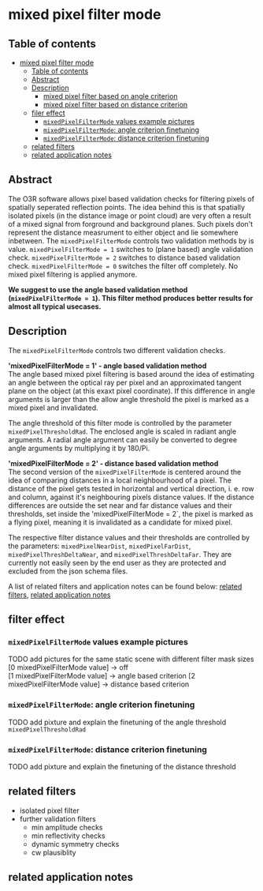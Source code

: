 # mixed pixel filter mode

## Table of contents
- [mixed pixel filter mode](#mixed-pixel-filter-mode)
  * [Table of contents](#table-of-contents)
  * [Abstract](#abstract)
  * [Description](#description)
    + [mixed pixel filter based on angle criterion](#mixed-pixel-filter-based-on-angle-criterion)
    + [mixed pixel filter based on distance criterion](#mixed-pixel-filter-based-on-distance-criterion)
  * [filer effect](#filer-effect)
    + [`mixedPixelFilterMode` values example pictures](#-mixedpixelfiltermode--values-example-pictures)
    + [`mixedPixelFilterMode`: angle criterion finetuning](#-mixedpixelfiltermode---angle-criterion-finetuning)
    + [`mixedPixelFilterMode`: distance criterion finetuning](#-mixedpixelfiltermode---distance-criterion-finetuning)
  * [related filters](#related-filters)
  * [related application notes](#related-application-notes)

## Abstract

The O3R software allows pixel based validation checks for filtering pixels of spatially seperated reflection points. The idea behind this is that spatially isolated pixels (in the distance image or point cloud) are very often a result of a mixed signal from forground and background planes. Such pixels don't represent the distance measrument to either object and lie somewhere inbetween. The `mixedPixelFilterMode` controls two validation methods by is value. `mixedPixelFilterMode = 1` switches to (plane based) angle validation check. `mixedPixelFilterMode = 2` switches to distance based validation check. `mixedPixelFilterMode = 0` switches the filter off completely. No mixed pixel filtering is applied anymore.

**We suggest to use the angle based validation method (`mixedPixelFilterMode = 1`). This filter method produces better results for almost all typical usecases.**


## Description
The `mixedPixelFilterMode` controls two different validation checks.  

**'mixedPixelFilterMode = 1' - angle based validation method**  
The angle based mixed pixel filtering is based around the idea of estimating an angle between the optical ray per pixel and an approximated tangent plane on the object (at this exaxt pixel coordinate). If this difference in angle arguments is larger than the allow angle threshold the pixel is marked as a mixed pixel and invalidated.  

The angle threshold of this filter mode is controlled by the parameter `mixedPixelThresholdRad`. The enclosed angle is scaled in radiant angle arguments. A radial angle argument can easily be converted to degree angle arguments by multiplying it by 180/Pi.

**'mixedPixelFilterMode = 2' - distance based validation method**  
The second version of the `mixedPixelFilterMode` is centered around the idea of comparing distances in a local neighbourhood of a pixel. The distance of the pixel gets tested in horizontal and vertical direction, i. e. row and column, against it's neighbouring pixels distance values. If the distance differences are outside the set near and far distance values and their thresholds, set inside the 'mixedPixelFilterMode = 2`, the pixel is marked as a flying pixel, meaning it is invalidated as a candidate for mixed pixel.

The respective filter distance values and their thresholds are controlled by the parameters: `mixedPixelNearDist`, `mixedPixelFarDist`, `mixedPixelThreshDeltaNear`, and `mixedPixelThreshDeltaFar`. They are currently not easily seen by the end user as they are protected and excluded from the json schema files.  


A list of related filters and application notes can be found below: [related filters](related-filters), [related application notes](related-application-notes)  

## filter effect 
### `mixedPixelFilterMode` values example pictures
TODO add pictures for the same static scene with different filter mask sizes  
[0 mixedPixelFilterMode value] -> off  
[1 mixedPixelFilterMode value] -> angle based criterion
[2 mixedPixelFilterMode value] -> distance based criterion

### `mixedPixelFilterMode`: angle criterion finetuning
TODO add pixture and explain the finetuning of the angle threshold `mixedPixelThresholdRad`

### `mixedPixelFilterMode`: distance criterion finetuning
TODO add pixture and explain the finetuning of the distance threshold

## related filters
+ isolated pixel filter
+ further validation filters
    + min amplitude checks
    + min reflectivity checks
    + dynamic symmetry checks
    + cw plausiblity

## related application notes




